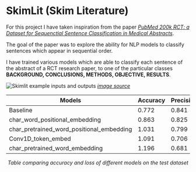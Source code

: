 # SkimLit (Skim Literature)

For this project I have taken inspiration from the paper [*PubMed 200k RCT: a Dataset for Sequenctial Sentence Classification in Medical Abstracts*](https://arxiv.org/abs/1710.06071).

The goal of the paper was to explore the ability for NLP models to classify sentences which appear in sequential order.

I have trained various models which are able to classify each sentence of the abstract of a RCT research paper, to one of the particular classes **BACKGROUND, CONCLUSIONS, METHODS, OBJECTIVE, RESULTS**.

![Skimlit example inputs and outputs](https://raw.githubusercontent.com/mrdbourke/tensorflow-deep-learning/main/images/09-skimlit-overview-input-and-output.png)
[*image source*](https://raw.githubusercontent.com/mrdbourke/tensorflow-deep-learning/main/images/09-skimlit-overview-input-and-output.png)

<div align="center">

| Models | Accuracy | Precision | Recall | F1 |
| ---- | ---- | ---- | ---- | ----|
| Baseline | 0.772 | 0.841 |  |  |
| char_word_positional_embedding | 0.863 | 0.825 |  |  |
| char_pretrained_word_positional_embedding | 1.031 | 0.799 |  |  |
| Conv1D_token_embed | 1.091 | 0.706 |  |  |
| char_pretrained_word_embedding | 1.196 | 0.681 |  |  |

<i>Table comparing accuracy and loss of different models on the test dataset</i></div>
